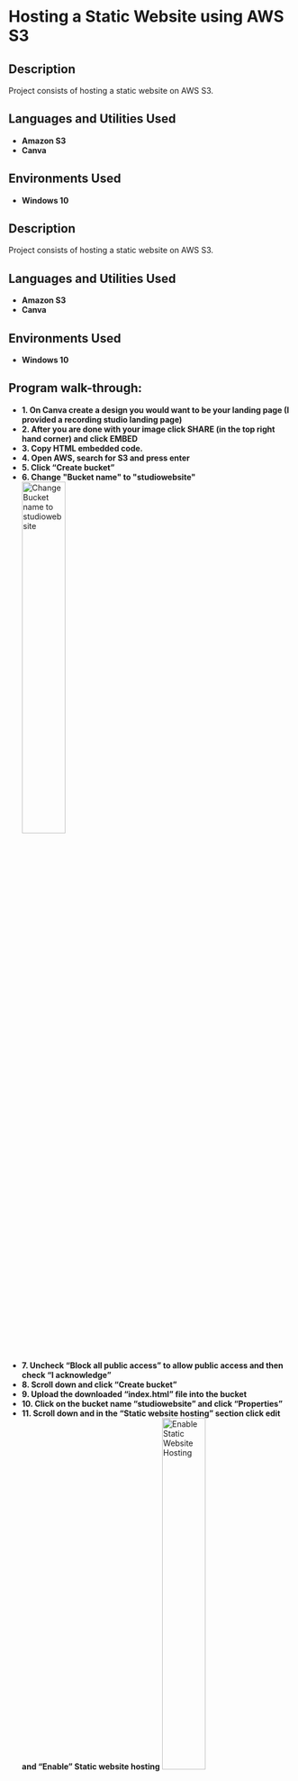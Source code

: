 <h1>Hosting a Static Website using AWS S3</h1>

<h2>Description</h2>
Project consists of hosting a static website on AWS S3.
<br />

<h2>Languages and Utilities Used</h2>

- <b>Amazon S3</b>
- <b>Canva</b>

<h2>Environments Used </h2>

- <b>Windows 10</b> 

<h2>Description</h2>
Project consists of hosting a static website on AWS S3.
<br />


<h2>Languages and Utilities Used</h2>

- <b>Amazon S3</b>
- <b>Canva</b>

<h2>Environments Used </h2>

- <b>Windows 10</b> 

<h2>Program walk-through:</h2>


- <b>1. On Canva create a design you would want to be your landing page (I provided a recording studio landing page)</b>
- <b>2. After you are done with your image click SHARE (in the top right hand corner) and click EMBED</b>
- <b>3. Copy HTML embedded code.</b>
- <b>4. Open AWS, search for S3 and press enter</b>
- <b>5. Click “Create bucket”</b>
- <b>6. Change "Bucket name" to "studiowebsite"</b>
  <img src="https://i.imgur.com/jSWMZzH.jpg" height="40%" width="40%" alt="Change Bucket name to studiowebsite"/>
- <b>7. Uncheck “Block all public access” to allow public access and then check “I acknowledge”</b>
- <b>8. Scroll down and click “Create bucket”</b>
- <b>9. Upload the downloaded “index.html” file into the bucket</b>
- <b>10. Click on the bucket name “studiowebsite” and click “Properties”</b>
- <b>11. Scroll down and in the “Static website hosting” section click edit and “Enable” Static website hosting</b>
  <img src="https://i.imgur.com/p7fdDkU.png" height="40%" width="40%" alt="Enable Static Website Hosting"/>
- <b>aa. In the "index document" section type in, index.html</b>
- <b>bb. Click "Save change"</b>
- <b>12. Click on “Permissions”. In the “Bucket policy” section click “Edit”</b>
- <b>cc. Click "Policy generator</b>
- <b>13. In the “Type of Policy” section select “S3 Bucket Policy”</b>
- <b>14. In the “Principal” section type “*”</b>
- <b>15. Under “Actions”, scroll to “GetObject” and select it</b>
- <b>16. In the Amazon Resoarce Name (ARN) section, go back to the previous page and copy the S3 ARN then paste it in the section.</b>
- <b>17. Click Add Statement and then click “Policy Generator” </b>
- <b>18. Copy code and paste it into your “Bucket policy”</b>
- <b>19. On the “Resoarce” line, add a “ /* “ after arn:aws:s3:::studiowebsite (It should look like arn:aws:s3:::studiowebsite/*)</b>
- <b>20. Click "Save change"</b>
- <b>21. Go back to “S3” and click on the “studiowebsite” bucket</b>
- <b>22. Click on “index.html”</b>
- <b>23. Click on the “Object URL” link to access your recording studio website.</b>

<img src="https://i.imgur.com/qOngTS7.jpg" height="80%" width="80%" alt="Change "Bucket name" to "studiowebsite"/>

<br />
<br />

</p>

<!--
 ```diff
- text in red
+ text in green
! text in orange
# text in gray
@@ text in purple (and bold)@@
```
--!>
